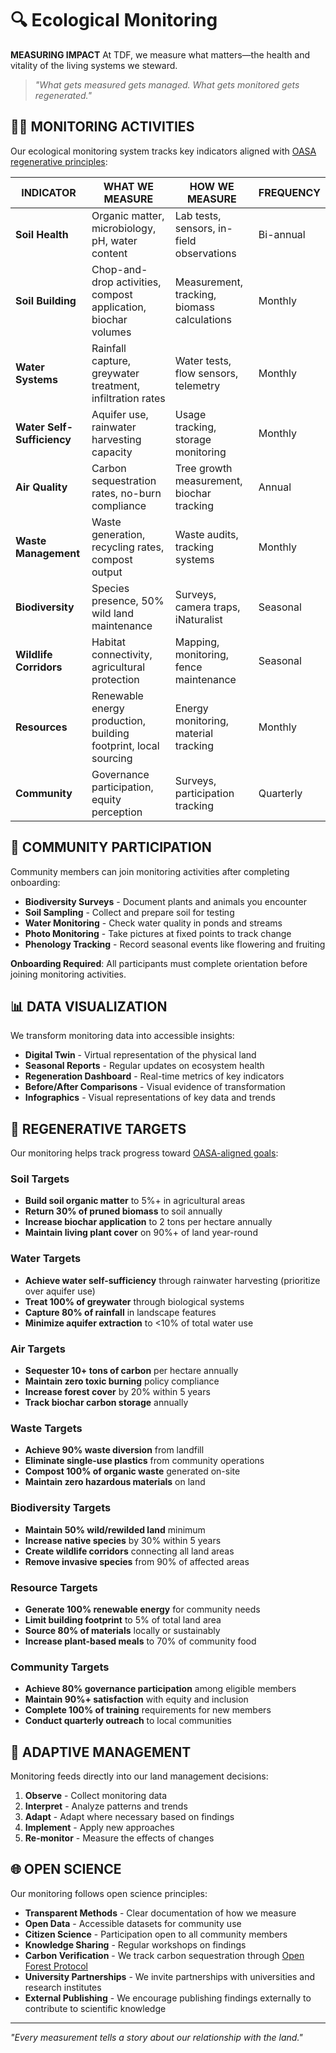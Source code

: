 # 🔍 Ecological Monitoring

**MEASURING IMPACT** At TDF, we measure what matters—the health and vitality of the living systems we steward.

> *"What gets measured gets managed. What gets monitored gets regenerated."*

## 🧙‍♂️ MONITORING ACTIVITIES

Our ecological monitoring system tracks key indicators aligned with [OASA regenerative principles](https://oasa.earth):

| INDICATOR                | WHAT WE MEASURE                       | HOW WE MEASURE                       | FREQUENCY |
| ------------------------ | ------------------------------------- | ------------------------------------ | --------- |
| **Soil Health**          | Organic matter, microbiology, pH, water content | Lab tests, sensors, in-field observations | Bi-annual |
| **Soil Building**        | Chop-and-drop activities, compost application, biochar volumes | Measurement, tracking, biomass calculations | Monthly   |
| **Water Systems**        | Rainfall capture, greywater treatment, infiltration rates | Water tests, flow sensors, telemetry | Monthly   |
| **Water Self-Sufficiency** | Aquifer use, rainwater harvesting capacity | Usage tracking, storage monitoring | Monthly   |
| **Air Quality**          | Carbon sequestration rates, no-burn compliance | Tree growth measurement, biochar tracking | Annual    |
| **Waste Management**     | Waste generation, recycling rates, compost output | Waste audits, tracking systems | Monthly   |
| **Biodiversity**         | Species presence, 50% wild land maintenance | Surveys, camera traps, iNaturalist | Seasonal  |
| **Wildlife Corridors**   | Habitat connectivity, agricultural protection | Mapping, monitoring, fence maintenance | Seasonal  |
| **Resources**            | Renewable energy production, building footprint, local sourcing | Energy monitoring, material tracking | Monthly   |
| **Community**            | Governance participation, equity perception | Surveys, participation tracking | Quarterly |

## 🔄 COMMUNITY PARTICIPATION

Community members can join monitoring activities after completing onboarding:

- **Biodiversity Surveys** - Document plants and animals you encounter
- **Soil Sampling** - Collect and prepare soil for testing
- **Water Monitoring** - Check water quality in ponds and streams
- **Photo Monitoring** - Take pictures at fixed points to track change
- **Phenology Tracking** - Record seasonal events like flowering and fruiting

**Onboarding Required**: All participants must complete orientation before joining monitoring activities.

## 📊 DATA VISUALIZATION

We transform monitoring data into accessible insights:

- **Digital Twin** - Virtual representation of the physical land
- **Seasonal Reports** - Regular updates on ecosystem health
- **Regeneration Dashboard** - Real-time metrics of key indicators
- **Before/After Comparisons** - Visual evidence of transformation
- **Infographics** - Visual representations of key data and trends

## 🎯 REGENERATIVE TARGETS

Our monitoring helps track progress toward [OASA-aligned goals](https://oasa.earth):

### Soil Targets
- **Build soil organic matter** to 5%+ in agricultural areas
- **Return 30% of pruned biomass** to soil annually
- **Increase biochar application** to 2 tons per hectare annually
- **Maintain living plant cover** on 90%+ of land year-round

### Water Targets
- **Achieve water self-sufficiency** through rainwater harvesting (prioritize over aquifer use)
- **Treat 100% of greywater** through biological systems
- **Capture 80% of rainfall** in landscape features
- **Minimize aquifer extraction** to <10% of total water use

### Air Targets
- **Sequester 10+ tons of carbon** per hectare annually
- **Maintain zero toxic burning** policy compliance
- **Increase forest cover** by 20% within 5 years
- **Track biochar carbon storage** annually

### Waste Targets
- **Achieve 90% waste diversion** from landfill
- **Eliminate single-use plastics** from community operations
- **Compost 100% of organic waste** generated on-site
- **Maintain zero hazardous materials** on land

### Biodiversity Targets
- **Maintain 50% wild/rewilded land** minimum
- **Increase native species** by 30% within 5 years
- **Create wildlife corridors** connecting all land areas
- **Remove invasive species** from 90% of affected areas

### Resource Targets
- **Generate 100% renewable energy** for community needs
- **Limit building footprint** to 5% of total land area
- **Source 80% of materials** locally or sustainably
- **Increase plant-based meals** to 70% of community food

### Community Targets
- **Achieve 80% governance participation** among eligible members
- **Maintain 90%+ satisfaction** with equity and inclusion
- **Complete 100% of training** requirements for new members
- **Conduct quarterly outreach** to local communities

## 🔮 ADAPTIVE MANAGEMENT

Monitoring feeds directly into our land management decisions:

1. **Observe** - Collect monitoring data
2. **Interpret** - Analyze patterns and trends
3. **Adapt** - Adapt where necessary based on findings
4. **Implement** - Apply new approaches
5. **Re-monitor** - Measure the effects of changes

## 🌐 OPEN SCIENCE

Our monitoring follows open science principles:

- **Transparent Methods** - Clear documentation of how we measure
- **Open Data** - Accessible datasets for community use
- **Citizen Science** - Participation open to all community members
- **Knowledge Sharing** - Regular workshops on findings
- **Carbon Verification** - We track carbon sequestration through [Open Forest Protocol](https://atlas.openforestprotocol.org/1660749236393)
- **University Partnerships** - We invite partnerships with universities and research institutes
- **External Publishing** - We encourage publishing findings externally to contribute to scientific knowledge

---

*"Every measurement tells a story about our relationship with the land."*
